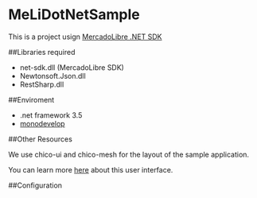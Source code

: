 MeLiDotNetSample
================

This is a project usign [MercadoLibre .NET SDK](http://developers.mercadolibre.com/net-sdk/)


##Libraries required

* net-sdk.dll (MercadoLibre SDK)
* Newtonsoft.Json.dll
* RestSharp.dll

##Enviroment

* .net framework 3.5
* [monodevelop](http://monodevelop.com/)

##Other Resources

We use chico-ui and chico-mesh for the layout of the sample application. 

You can learn more [here](http://chico-ui.com.ar/) about this user interface.    

##Configuration